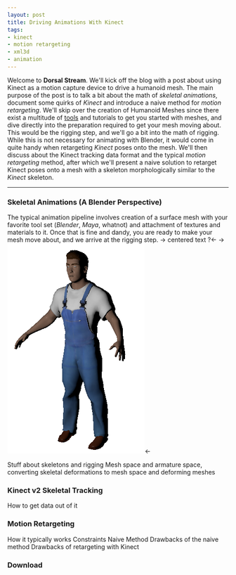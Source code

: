 ```yaml
---
layout: post
title: Driving Animations With Kinect
tags: 
- kinect 
- motion retargeting 
- xml3d
- animation
---
```


Welcome to **Dorsal Stream**. We'll kick off the blog with a post about using Kinect as a motion capture device to drive a humanoid mesh. The main purpose of the post is to talk a bit about the math of *skeletal animations*, document some quirks of *Kinect* and introduce a naive method for *motion retargeting*.
We'll skip over the creation of Humanoid Meshes since there exist a multitude of [tools](http://www.makehuman.org/) and tutorials to get you started with meshes, and dive directly into the preparation required to get your mesh moving about. This would be the rigging step, and we'll go a bit into the math of rigging. While this is not necessary for animating with Blender, it would come in quite handy when retargeting *Kinect* poses onto the mesh.
We'll then discuss about the Kinect tracking data format and the typical *motion retargeting* method, after which we'll present a naive solution to retarget Kinect poses onto a mesh with a skeleton morphologically similar to the *Kinect* skeleton.

-----

### Skeletal Animations (A Blender Perspective)
The typical animation pipeline involves creation of a surface mesh with your favorite tool set (*Blender*, *Maya*, whatnot) and attachment of textures and materials to it. Once that is fine and dandy, you are ready to make your mesh move about, and we arrive at the rigging step.
-> centered text ?<-
->![mesh_img](assets/meshy.png?raw=true)<-

Stuff about skeletons and rigging
Mesh space and armature space, converting skeletal deformations to mesh space and deforming meshes



### Kinect v2 Skeletal Tracking
How to get data out of it


### Motion Retargeting
How it typically works
Constraints
Naive Method
Drawbacks of the naive method
Drawbacks of retargeting with Kinect


### Download

